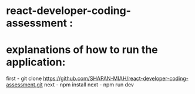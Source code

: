 # react-developer-coding-assessment :

# explanations of how to run the application:

first - git clone https://github.com/SHAPAN-MIAH/react-developer-coding-assessment.git
next - npm install
next - npm run dev
